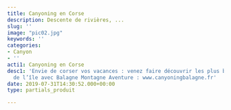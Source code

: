 ```yaml
---
title: Canyoning en Corse
description: Descente de rivières, ...
slug: ''
image: "pic02.jpg"
keywords: ''
categories:
- Canyon
- ''
acti1: Canyoning en Corse
desc1: 'Envie de corser vos vacances : venez faire découvrir les plus belles rivières
  de l’île avec Balagne Montagne Aventure : www.canyoningbalagne.fr'
date: 2019-07-31T14:30:52.000+00:00
type: partials_produit

---
```

